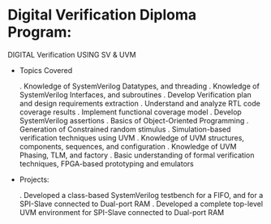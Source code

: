 # Digital Verification Diploma Program:

DIGITAL Verification USING SV & UVM

- Topics Covered

    . Knowledge of SystemVerilog Datatypes, and threading
    . Knowledge of SystemVerilog Interfaces, and subroutines
    . Develop Verification plan and design requirements extraction
    . Understand and analyze RTL code coverage results
    . Implement functional coverage model
    . Develop SystemVerilog assertions
    . Basics of Object-Oriented Programming
    . Generation of Constrained random stimulus
    . Simulation-based verification techniques using UVM
    . Knowledge of UVM structures, components, sequences, and configuration
    . Knowledge of UVM Phasing, TLM, and factory
    . Basic understanding of formal verification techniques, FPGA-based prototyping and emulators

- Projects:

    . Developed a class-based SystemVerilog testbench for a FIFO, and for a SPI-Slave connected to Dual-port RAM
    . Developed a complete top-level UVM environment for SPI-Slave connected to Dual-port RAM